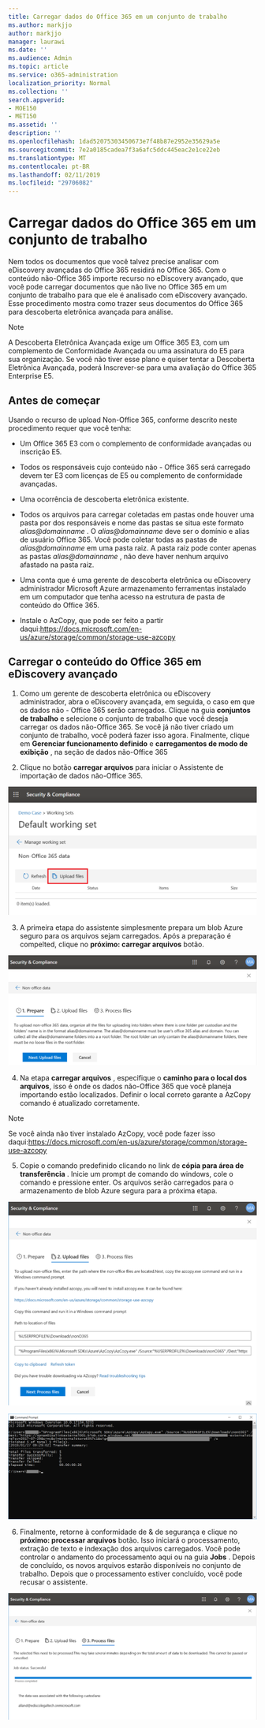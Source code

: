 ```yaml
---
title: Carregar dados do Office 365 em um conjunto de trabalho
ms.author: markjjo
author: markjjo
manager: laurawi
ms.date: ''
ms.audience: Admin
ms.topic: article
ms.service: o365-administration
localization_priority: Normal
ms.collection: ''
search.appverid:
- MOE150
- MET150
ms.assetid: ''
description: ''
ms.openlocfilehash: 1dad52075303450673e7f48b87e2952e35629a5e
ms.sourcegitcommit: 7e2a0185cadea7f3a6afc5ddc445eac2e1ce22eb
ms.translationtype: MT
ms.contentlocale: pt-BR
ms.lasthandoff: 02/11/2019
ms.locfileid: "29706082"
---
```

# <a name="load-non-office-365-data-into-a-working-set"></a>Carregar dados do Office 365 em um conjunto de trabalho

Nem todos os documentos que você talvez precise analisar com eDiscovery avançadas do Office 365 residirá no Office 365. Com o conteúdo não-Office 365 importe recurso no eDiscovery avançado, que você pode carregar documentos que não live no Office 365 em um conjunto de trabalho para que ele é analisado com eDiscovery avançado. Esse procedimento mostra como trazer seus documentos do Office 365 para descoberta eletrônica avançada para análise.

>[!Note]
>A Descoberta Eletrônica Avançada exige um Office 365 E3, com um complemento de Conformidade Avançada ou uma assinatura do E5 para sua organização. Se você não tiver esse plano e quiser tentar a Descoberta Eletrônica Avançada, poderá Inscrever-se para uma avaliação do Office 365 Enterprise E5.

## <a name="before-you-begin"></a>Antes de começar
Usando o recurso de upload Non-Office 365, conforme descrito neste procedimento requer que você tenha:

- Um Office 365 E3 com o complemento de conformidade avançadas ou inscrição E5.

- Todos os responsáveis cujo conteúdo não - Office 365 será carregado devem ter E3 com licenças de E5 ou complemento de conformidade avançadas.

- Uma ocorrência de descoberta eletrônica existente.

- Todos os arquivos para carregar coletadas em pastas onde houver uma pasta por dos responsáveis e nome das pastas se situa este formato *alias@domainname* . O *alias@domainname* deve ser o domínio e alias de usuário Office 365. Você pode coletar todas as pastas de *alias@domainname* em uma pasta raiz. A pasta raiz pode conter apenas as pastas *alias@domainname* , não deve haver nenhum arquivo afastado na pasta raiz.

- Uma conta que é uma gerente de descoberta eletrônica ou eDiscovery administrador Microsoft Azure armazenamento ferramentas instalado em um computador que tenha acesso na estrutura de pasta de conteúdo do Office 365.

- Instale o AzCopy, que pode ser feito a partir daqui:https://docs.microsoft.com/en-us/azure/storage/common/storage-use-azcopy

## <a name="upload-non-office-365-content-into-advanced-ediscovery"></a>Carregar o conteúdo do Office 365 em eDiscovery avançado

1. Como um gerente de descoberta eletrônica ou eDiscovery administrador, abra o eDiscovery avançada, em seguida, o caso em que os dados não - Office 365 serão carregados.  Clique na guia **conjuntos de trabalho** e selecione o conjunto de trabalho que você deseja carregar os dados não-Office 365.  Se você já não tiver criado um conjunto de trabalho, você poderá fazer isso agora.  Finalmente, clique em **Gerenciar funcionamento definido** e **carregamentos de modo de exibição** , na seção de dados não-Office 365

2. Clique no botão **carregar arquivos** para iniciar o Assistente de importação de dados não-Office 365.

![Carregar arquivos](../media/574f4059-4146-4058-9df3-ec97cf28d7c7.png)

3. A primeira etapa do assistente simplesmente prepara um blob Azure seguro para os arquivos sejam carregados.  Após a preparação é compelted, clique no **próximo: carregar arquivos** botão.

![Não-Office 365 importar - preparar](../media/0670a347-a578-454a-9b3d-e70ef47aec57.png)
 
4. Na etapa **carregar arquivos** , especifique o **caminho para o local dos arquivos**, isso é onde os dados não-Office 365 que você planeja importando estão localizados.  Definir o local correto garante a AzCopy comando é atualizado corretamente.

> [!NOTE]
> Se você ainda não tiver instalado AzCopy, você pode fazer isso daqui:https://docs.microsoft.com/en-us/azure/storage/common/storage-use-azcopy

5. Copie o comando predefinido clicando no link de **cópia para área de transferência** . Inicie um prompt de comando do windows, cole o comando e pressione enter.  Os arquivos serão carregados para o armazenamento de blob Azure segura para a próxima etapa.

![Importação de não-Office 365 - carregar arquivos](../media/3ea53b5d-7f9b-4dfc-ba63-90a38c14d41a.png)

![Importação de não-Office 365 - AzCopy](../media/504e2dbe-f36f-4f36-9b08-04aea85d8250.png)

6. Finalmente, retorne à conformidade de & de segurança e clique no **próximo: processar arquivos** botão.  Isso iniciará o processamento, extração de texto e indexação dos arquivos carregados.  Você pode controlar o andamento do processamento aqui ou na guia **Jobs** .  Depois de concluído, os novos arquivos estarão disponíveis no conjunto de trabalho.  Depois que o processamento estiver concluído, você pode recusar o assistente.

![Importação de não-Office 365 - processar arquivos](../media/218b1545-416a-4a9f-9b25-3b70e8508f67.png)

